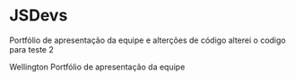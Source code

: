 # JSDevs

 Portfólio de apresentação da equipe e 
 alterções de código
 alterei o codigo para teste 2
 

Wellington 
Portfólio de apresentação da equipe 


